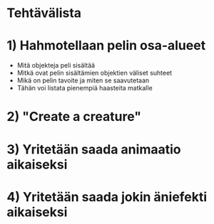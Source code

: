# Tehtävälista




# 1) Hahmotellaan pelin osa-alueet
- Mitä objekteja peli sisältää
- Mitkä ovat pelin sisältämien objektien väliset suhteet
- Mikä on pelin tavoite ja miten se saavutetaan
- Tähän voi listata pienempiä haasteita matkalle

# 2) "Create a creature"

# 3) Yritetään saada animaatio aikaiseksi
# 4) Yritetään saada jokin äniefekti aikaiseksi
